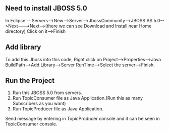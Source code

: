 Need to install JBOSS 5.0 
------------------------
   In Eclipse -- Servers-->New-->Server-->JbossCommunity-->JBOSS AS 5.0-->Next--->Next-->(there we can see Download and Install near Home directory) Click on it-->Finish

Add library
-----------
  To add this Jboss into this code, Right click on Project-->Properties-->Java BuildPath-->Add Library-->Server RunTime-->Select the server-->Finish.

Run the Project
---------------
  1. Run this JBOSS 5.0 from servers.
  2. Run TopicConsumer file as Java Application.(Run this as many Subscribers as you want)
  3. Run TopicProducer file as Java Application.
 
   Send message by entering in TopicProducer console and it can be seen in TopicConsumer console.
  
